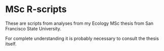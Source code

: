 # MSc R-scripts

These are scripts from analyses from my Ecology MSc thesis from San Francisco State University. 

For complete understanding it is probably necessary to consult the thesis itself.



